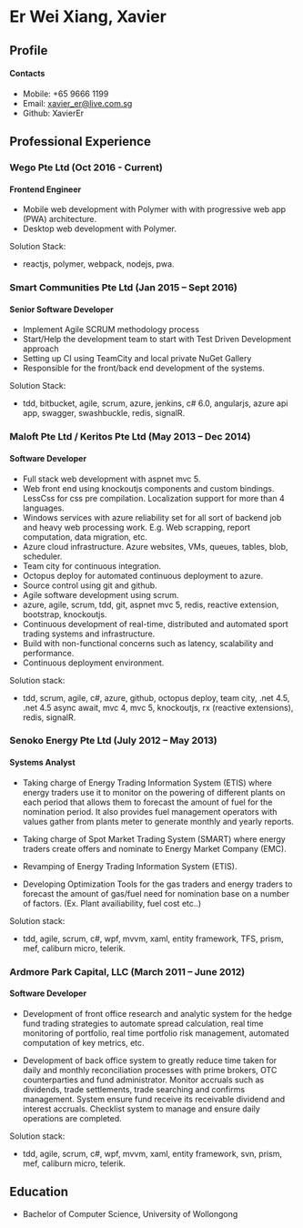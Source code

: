 # Er Wei Xiang, Xavier

## Profile

#### Contacts
- Mobile: +65 9666 1199
- Email: xavier_er@live.com.sg
- Github: XavierEr

## Professional Experience

### Wego Pte Ltd (Oct 2016 - Current)

#### Frontend Engineer

- Mobile web development with Polymer with with progressive web app (PWA) architecture.
- Desktop web development with Polymer.

Solution Stack:
- reactjs, polymer, webpack, nodejs, pwa.

### Smart Communities Pte Ltd (Jan 2015 – Sept 2016)

#### Senior Software Developer

- Implement Agile SCRUM methodology process
- Start/Help the development team to start with Test Driven Development approach
- Setting up CI using TeamCity and local private NuGet Gallery
- Responsible for the front/back end development of the systems.

Solution Stack:
- tdd, bitbucket, agile, scrum, azure, jenkins, c# 6.0, angularjs, azure api app, swagger, swashbuckle, redis, signalR.


### Maloft Pte Ltd / Keritos Pte Ltd (May 2013 – Dec 2014)

#### Software Developer

- Full stack web development with aspnet mvc 5.
- Web front end using knockoutjs components and custom bindings. LessCss for css pre compilation. Localization support for more than 4 languages.
- Windows services with azure reliability set for all sort of backend job and heavy web processing work. E.g. Web scrapping, report computation, data migration, etc.
- Azure cloud infrastructure. Azure websites, VMs, queues, tables, blob, scheduler.
- Team city for continuous integration.
- Octopus deploy for automated continuous deployment to azure.
- Source control using git and github.
- Agile software development using scrum.
- azure, agile, scrum, tdd, git, aspnet mvc 5, redis, reactive extension, bootstrap, knockoutjs.
- Continuous development of real-time, distributed and automated sport trading systems and infrastructure.
- Build with non-functional concerns such as latency, scalability and performance.
- Continuous deployment environment.

Solution stack:
- tdd, scrum, agile, c#, azure, github, octopus deploy, team city, .net 4.5, .net 4.5 async await, mvc 4, mvc 5, knockoutjs, rx (reactive extensions), redis, signalR.


### Senoko Energy Pte Ltd (July 2012 – May 2013)

#### Systems Analyst

- Taking charge of Energy Trading Information System (ETIS) where energy traders use it to monitor on the powering of different plants on each period that allows them to forecast the amount of fuel for the nomination period. It also provides fuel management operators with values gather from plants meter to generate monthly and yearly reports.
 
- Taking charge of Spot Market Trading System (SMART) where energy traders create offers and nominate to Energy Market Company (EMC).

- Revamping of Energy Trading Information System (ETIS).

- Developing Optimization Tools for the gas traders and energy traders to forecast the amount of gas/fuel need for nomination base on a number of factors. (Ex. Plant availiability, fuel cost etc..)

Solution stack:
- tdd, agile, scrum, c#, wpf, mvvm, xaml, entity framework, TFS, prism, mef, caliburn micro, telerik.


### Ardmore Park Capital, LLC (March 2011 – June 2012)

#### Software Developer

- Development of front office research and analytic system for the hedge fund trading strategies to automate spread calculation, real time monitoring of portfolio, real time portfolio risk management, automated computation of key metrics, etc.

- Development of back office system to greatly reduce time taken for daily and monthly reconciliation processes with prime brokers, OTC counterparties and fund administrator. Monitor accruals such as dividends, trade settlements, trade searching and confirms management. System ensure fund receive its receivable dividend and interest accruals. Checklist system to manage and ensure daily operations are completed.

Solution stack:
- tdd, agile, scrum, c#, wpf, mvvm, xaml, entity framework, svn, prism, mef, caliburn micro, telerik.

## Education
- Bachelor of Computer Science, University of Wollongong
